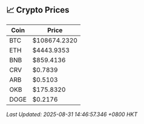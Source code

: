 ## 📈 Crypto Prices

| Coin | Price |
| ---- | ----- |
| BTC | $108674.2320 |
| ETH | $4443.9353 |
| BNB | $859.4136 |
| CRV | $0.7839 |
| ARB | $0.5103 |
| OKB | $175.8320 |
| DOGE | $0.2176 |

_Last Updated: 2025-08-31 14:46:57.346 +0800 HKT_
